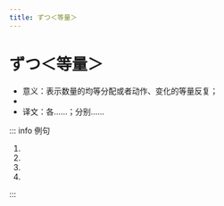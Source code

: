 ```yaml
---
title: ずつ＜等量＞
---
```


# ずつ＜等量＞

- 意义：表示数量的均等分配或者动作、变化的等量反复；
- <grammer-content sentence="**数量词或表示数量、程度的副词** + ずつ；" />
- 译文：各……；分别……

::: info 例句

1. <grammer-content sentence="[入力/にゅうりょく]の[間違/まちが]いは、「[削除/さくじょ]」キーで1[文字/もじ]**ずつ**[消/け]すことができます。" trans="输入错误可以用“删除”键逐个删除。" />
2. <grammer-content sentence="一つの[単語/たんご]を3[回/かい]**ずつ**[発音/はつおん]してください。" trans="请一个单词各du三次。" />
3. <grammer-content sentence="りんごは一[人/ひと]に2つ**ずつ**ある。" trans="每个人有两个苹果。" />
4. <grammer-content sentence="[毎日/まいにち]、[少/すこ]し**ずつ**[練習/れんしゅう]しています。" trans="每天都做少量练习。" />

:::
